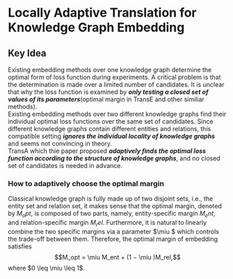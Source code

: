 # Locally Adaptive Translation for Knowledge Graph Embedding  

## Key Idea  
Existing embedding methods over one knowledge graph determine the optimal form of loss function during experiments. A critical problem is that the determination is made over a limited number of candidates. It is unclear that why the loss function is examined by ***only testing a closed set of values of its parameters***(optimal margin in TransE and other similiar methods).  
  Existing embedding methods over two different knowledge graphs find their individual optimal loss functions over the same set of candidates. Since different knowledge graphs contain different entities and relations, this compatible setting ***ignores the individual locality of knowledge graphs*** and seems not convincing in theory.  
  TransA which thie paper proposed ***adaptively finds the optimal loss function according to the structure of knowledge graphs***, and no closed set of candidates is needed in advance.  
 
### How to adaptively choose the optimal margin  
Classical knowledge graph is fully made up of two disjoint sets, i.e., the entity set and relation set, it makes sense that the optimal margin, denoted by $M_opt$, is composed of two parts, namely, entity-specific margin $M_ent$, and relation-specific margin $M_rel$. Furthermore, it is natural to linearly combine the two specific margins via a parameter $\miu $ which controls the trade-off between them. Therefore, the optimal margin of embedding satisfies $$M_opt = \miu M_ent + (1 − \miu )M_rel,$$ where $0 \leq \miu \leq 1$.  
